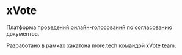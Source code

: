 # xVote
Платформа проведений онлайн-голосований по согласованию документов.

Разработано в рамках хакатона more.tech командой xVote team.
